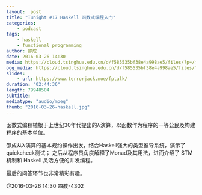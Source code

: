 ```yaml
---
layout:  post
title: "Tunight #17 Haskell 函数式编程入门"
categories:
    - podcast
tags:
    - haskell
    - functional programming
author: 邵成
date: 2016-03-26 14:30
media: https://cloud.tsinghua.edu.cn/d/f585535bf38e4a998ae5/files/?p=/m4a/2016-03-26-haskell.m4a&amp;dl=1
ogg_media: https://cloud.tsinghua.edu.cn/d/f585535bf38e4a998ae5/files/?p=/ogg/2016-03-26-haskell.ogg&amp;dl=1
slides: 
    - url: https://www.terrorjack.moe/fptalk/
duration: "02:44:36"
length: 79948504
subtitle: 
mediatype: "audio/mpeg"
thumb: "2016-03-26-haskell.jpg"
---
```


函数式编程植根于上世纪30年代提出的λ演算，以函数作为程序的一等公民及构建程序的基本单位。

邵成从λ演算的基本规约操作出发，结合Haskell强大的类型推导系统，演示了quickcheck测试；
之后从程序员角度解释了Monad及其用法，进而介绍了 STM 机制和 Haskell 灵活方便的并发编程。

最后的问答环节也非常精彩有趣。

@2016-03-26 14:30 四教-4302
